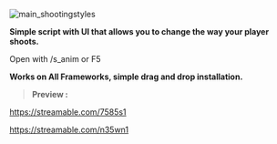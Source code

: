![main_shootingstyles](https://github.com/BuddyNotFound/bbv-shootingstyles/assets/74051918/fde864ee-e8f8-47de-a258-9aec98c70071)

**Simple script with UI that allows you to change the way your player shoots.**

Open with /s_anim or F5

**Works on All Frameworks, simple drag and drop installation.**

> **Preview :**

https://streamable.com/7585s1

https://streamable.com/n35wn1
